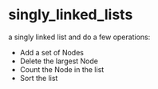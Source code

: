# singly_linked_lists

a singly linked list and do a few operations:
- Add a set of Nodes
- Delete the largest Node
- Count the Node in the list
- Sort the list
